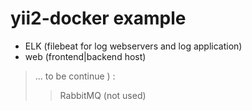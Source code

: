 # yii2-docker example

- ELK (filebeat for log webservers and log application)
- web (frontend|backend host)
> ... to be continue ) :
>> RabbitMQ (not used)




